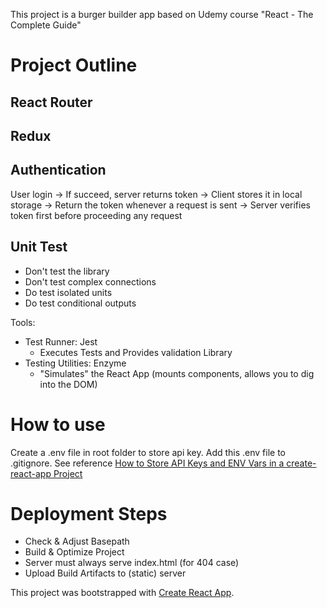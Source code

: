 This project is a burger builder app based on Udemy course "React - The Complete Guide"  

# Project Outline
## React Router
## Redux
## Authentication
User login -> If succeed, server returns token -> 
Client stores it in local storage -> 
Return the token whenever a request is sent -> 
Server verifies token first before proceeding any request
## Unit Test
- Don't test the library
- Don't test complex connections
- Do test isolated units
- Do test conditional outputs

Tools:
- Test Runner: Jest
    - Executes Tests and Provides validation Library
- Testing Utilities: Enzyme
    - "Simulates" the React App (mounts components, allows you to dig into the DOM)

# How to use
Create a .env file in root folder to store api key.
Add this .env file to .gitignore.
See reference [How to Store API Keys and ENV Vars in a create-react-app Project](http://lortza.github.io/2018/05/22/create-react-app-api-keys.html)

# Deployment Steps
- Check & Adjust Basepath
- Build & Optimize Project
- Server must always serve index.html (for 404 case)
- Upload Build Artifacts to (static) server

This project was bootstrapped with [Create React App](https://github.com/facebook/create-react-app).
